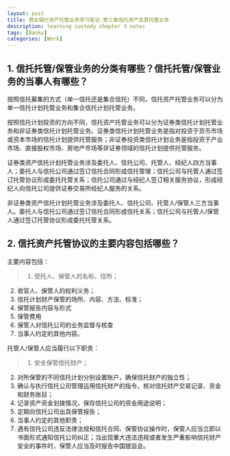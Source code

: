 ```yaml
---
layout: post
title: 商业银行资产托管业务学习笔记-第三章信托资产及其托管业务
description: learning custody chapter 3 notes
tags: [Banks]
categories: [Work]
---
```


## 1. 信托托管/保管业务的分类有哪些？信托托管/保管业务的当事人有哪些？

按照信托募集的方式（单一信托还是集合信托）不同，信托资产托管业务可以分为单一信托计划托管业务和集合信托计划托管业务。

按照信托计划投资的方向不同，信托资产托管业务可以分为证券类信托计划托管业务和非证券类信托计划托管业务。证券类信托计划托管业务是指对投资于货币市场或资本市场的信托计划提供托管服务；非证券投资类信托计划业务是指投资于产业市场、直接股权市场、房地产市场等非证券领域的信托计划提供托管服务。

证券类资产信托计划托管业务涉及委托人、信托公司、托管人、经纪人四方当事人；委托人与信托公司通过签订信托合同形成信托管理；信托公司与托管人通过签订托管协议形成委托托管关系；信托公司通过与经纪人签订相关服务协议，形成经纪人向信托公司提供证券交易所经纪人服务的关系。

非证券类资产信托计划托管业务涉及委托人、信托公司、托管人/保管人三方当事人。委托人与信托公司通过签订信托合同形成信托关系；信托公司与托管人/保管人通过签订托管协议形成委托托管关系。

## 2. 信托资产托管协议的主要内容包括哪些？

主要内容包括：
    
> 1. 受托人、保管人的名称、住所；
2. 收官人、保管人的权利义务；
3. 信托计划财产保管的场所、内容、方法、标准；
4. 保管报告内容与形式
5. 保管费用
6. 保管人对信托公司的业务监督与核查
7. 当事人约定的其他内容。

托管人/保管人应当履行以下职责：

> 1. 安全保管信托财产；
2. 对所保管的不同信托计划分别设置账户，确保信托财产的独立性；
3. 确认与执行信托公司管理运用信托财产的指令，核对信托财产交易记录、资金和财务账目；
4. 记录资产资金划拨情况，保存信托公司的资金用途说明；
5. 定期向信托公司出具保管报告；
6. 当事人约定的其他职责；
7. 遇有信托公司违反法律法规和信托合同、保管协议操作时，保管人应当立即以书面形式通知信托公司纠正；当出现重大违法违规或者发生严重影响信托财产安全的事件时，保管人应当及时报告中国银监会。